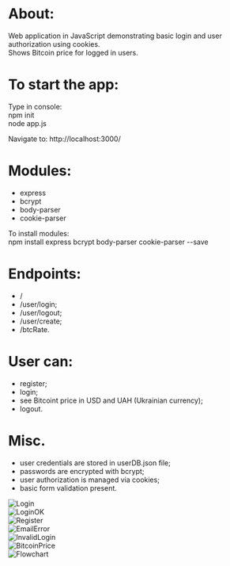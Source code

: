 About:
======
Web application in JavaScript demonstrating basic login and user authorization using cookies.<br />
Shows Bitcoin price for logged in users.

To start the app:
=================
Type in console:<br />
npm init<br />
node app.js<br />

Navigate to:
http://localhost:3000/



Modules:
========
- express
- bcrypt
- body-parser
- cookie-parser

To install modules:<br />
npm install express bcrypt body-parser cookie-parser --save

Endpoints:
==========
- /
- /user/login;
- /user/logout;
- /user/create;
- /btcRate.

User can:
=========
- register;
- login;
- see Bitcoint price in USD and UAH (Ukrainian currency);
- logout.

Misc.
=====
- user credentials are stored in userDB.json file;
- passwords are encrypted with bcrypt;
- user authorization is managed via cookies;
- basic form validation present.

![Login](Login.png)<br />
![LoginOK](LoginOK.png)<br />
![Register](Register.png)<br />
![EmailError](EmailError.png)<br />
![InvalidLogin](InvalidLogin.png)<br />
![BitcoinPrice](BitcoinPrice.png)<br />
![Flowchart](Flowchart.png)